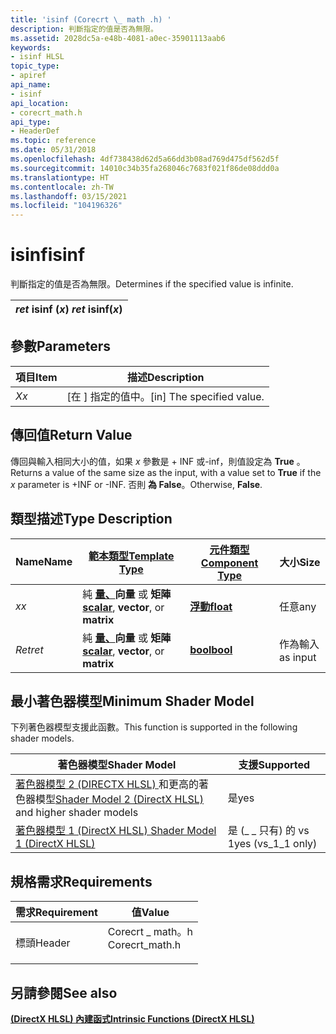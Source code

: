 ```yaml
---
title: 'isinf (Corecrt \_ math .h) '
description: 判斷指定的值是否為無限。
ms.assetid: 2028dc5a-e48b-4081-a0ec-35901113aab6
keywords:
- isinf HLSL
topic_type:
- apiref
api_name:
- isinf
api_location:
- corecrt_math.h
api_type:
- HeaderDef
ms.topic: reference
ms.date: 05/31/2018
ms.openlocfilehash: 4df738438d62d5a66dd3b08ad769d475df562d5f
ms.sourcegitcommit: 14010c34b35fa268046c7683f021f86de08ddd0a
ms.translationtype: HT
ms.contentlocale: zh-TW
ms.lasthandoff: 03/15/2021
ms.locfileid: "104196326"
---
```

# <a name="isinf"></a><span data-ttu-id="6a433-104">isinf</span><span class="sxs-lookup"><span data-stu-id="6a433-104">isinf</span></span>

<span data-ttu-id="6a433-105">判斷指定的值是否為無限。</span><span class="sxs-lookup"><span data-stu-id="6a433-105">Determines if the specified value is infinite.</span></span>



| <span data-ttu-id="6a433-106">*ret* isinf (*x*) </span><span class="sxs-lookup"><span data-stu-id="6a433-106">*ret* isinf(*x*)</span></span> |
|------------------|



 

## <a name="parameters"></a><span data-ttu-id="6a433-107">參數</span><span class="sxs-lookup"><span data-stu-id="6a433-107">Parameters</span></span>



| <span data-ttu-id="6a433-108">項目</span><span class="sxs-lookup"><span data-stu-id="6a433-108">Item</span></span>                                                   | <span data-ttu-id="6a433-109">描述</span><span class="sxs-lookup"><span data-stu-id="6a433-109">Description</span></span>                            |
|--------------------------------------------------------|----------------------------------------|
| <span data-ttu-id="6a433-110"><span id="x"></span><span id="X"></span>*X*</span><span class="sxs-lookup"><span data-stu-id="6a433-110"><span id="x"></span><span id="X"></span>*x*</span></span><br/> | <span data-ttu-id="6a433-111">\[在 \] 指定的值中。</span><span class="sxs-lookup"><span data-stu-id="6a433-111">\[in\] The specified value.</span></span><br/> |



 

## <a name="return-value"></a><span data-ttu-id="6a433-112">傳回值</span><span class="sxs-lookup"><span data-stu-id="6a433-112">Return Value</span></span>

<span data-ttu-id="6a433-113">傳回與輸入相同大小的值，如果 *x* 參數是 + INF 或-inf，則值設定為 **True** 。</span><span class="sxs-lookup"><span data-stu-id="6a433-113">Returns a value of the same size as the input, with a value set to **True** if the *x* parameter is +INF or -INF.</span></span> <span data-ttu-id="6a433-114">否則 **為 False**。</span><span class="sxs-lookup"><span data-stu-id="6a433-114">Otherwise, **False**.</span></span>

## <a name="type-description"></a><span data-ttu-id="6a433-115">類型描述</span><span class="sxs-lookup"><span data-stu-id="6a433-115">Type Description</span></span>



| <span data-ttu-id="6a433-116">Name</span><span class="sxs-lookup"><span data-stu-id="6a433-116">Name</span></span>  | [<span data-ttu-id="6a433-117">**範本類型**</span><span class="sxs-lookup"><span data-stu-id="6a433-117">**Template Type**</span></span>](dx-graphics-hlsl-intrinsic-functions.md)                                                  | [<span data-ttu-id="6a433-118">**元件類型**</span><span class="sxs-lookup"><span data-stu-id="6a433-118">**Component Type**</span></span>](dx-graphics-hlsl-intrinsic-functions.md) | <span data-ttu-id="6a433-119">大小</span><span class="sxs-lookup"><span data-stu-id="6a433-119">Size</span></span>     |
|-------|----------------------------------------------------------------------------------------------------------------|----------------------------------------------------------------|----------|
| <span data-ttu-id="6a433-120">*x*</span><span class="sxs-lookup"><span data-stu-id="6a433-120">*x*</span></span>   | <span data-ttu-id="6a433-121">純 [**量、**](dx-graphics-hlsl-intrinsic-functions.md)**向量** 或 **矩陣**</span><span class="sxs-lookup"><span data-stu-id="6a433-121">[**scalar**](dx-graphics-hlsl-intrinsic-functions.md), **vector**, or **matrix**</span></span> | [<span data-ttu-id="6a433-122">**浮動**</span><span class="sxs-lookup"><span data-stu-id="6a433-122">**float**</span></span>](/windows/desktop/WinProg/windows-data-types)                        | <span data-ttu-id="6a433-123">任意</span><span class="sxs-lookup"><span data-stu-id="6a433-123">any</span></span>      |
| <span data-ttu-id="6a433-124">*Ret*</span><span class="sxs-lookup"><span data-stu-id="6a433-124">*ret*</span></span> | <span data-ttu-id="6a433-125">純 [**量、**](dx-graphics-hlsl-intrinsic-functions.md)**向量** 或 **矩陣**</span><span class="sxs-lookup"><span data-stu-id="6a433-125">[**scalar**](dx-graphics-hlsl-intrinsic-functions.md), **vector**, or **matrix**</span></span> | [<span data-ttu-id="6a433-126">**bool**</span><span class="sxs-lookup"><span data-stu-id="6a433-126">**bool**</span></span>](/windows/desktop/WinProg/windows-data-types)                         | <span data-ttu-id="6a433-127">作為輸入</span><span class="sxs-lookup"><span data-stu-id="6a433-127">as input</span></span> |



 

## <a name="minimum-shader-model"></a><span data-ttu-id="6a433-128">最小著色器模型</span><span class="sxs-lookup"><span data-stu-id="6a433-128">Minimum Shader Model</span></span>

<span data-ttu-id="6a433-129">下列著色器模型支援此函數。</span><span class="sxs-lookup"><span data-stu-id="6a433-129">This function is supported in the following shader models.</span></span>



| <span data-ttu-id="6a433-130">著色器模型</span><span class="sxs-lookup"><span data-stu-id="6a433-130">Shader Model</span></span>                                                                       | <span data-ttu-id="6a433-131">支援</span><span class="sxs-lookup"><span data-stu-id="6a433-131">Supported</span></span>           |
|------------------------------------------------------------------------------------|---------------------|
| <span data-ttu-id="6a433-132">[著色器模型 2 (DIRECTX HLSL) ](dx-graphics-hlsl-sm2.md) 和更高的著色器模型</span><span class="sxs-lookup"><span data-stu-id="6a433-132">[Shader Model 2 (DirectX HLSL)](dx-graphics-hlsl-sm2.md) and higher shader models</span></span> | <span data-ttu-id="6a433-133">是</span><span class="sxs-lookup"><span data-stu-id="6a433-133">yes</span></span>                 |
| [<span data-ttu-id="6a433-134">著色器模型 1 (DirectX HLSL) </span><span class="sxs-lookup"><span data-stu-id="6a433-134">Shader Model 1 (DirectX HLSL)</span></span>](dx-graphics-hlsl-sm1.md)                          | <span data-ttu-id="6a433-135">是 (\_ \_ 只有) 的 vs 1</span><span class="sxs-lookup"><span data-stu-id="6a433-135">yes (vs\_1\_1 only)</span></span> |



 

## <a name="requirements"></a><span data-ttu-id="6a433-136">規格需求</span><span class="sxs-lookup"><span data-stu-id="6a433-136">Requirements</span></span>



| <span data-ttu-id="6a433-137">需求</span><span class="sxs-lookup"><span data-stu-id="6a433-137">Requirement</span></span> | <span data-ttu-id="6a433-138">值</span><span class="sxs-lookup"><span data-stu-id="6a433-138">Value</span></span> |
|-------------------|--------------------------------------------------------------------------------------------|
| <span data-ttu-id="6a433-139">標頭</span><span class="sxs-lookup"><span data-stu-id="6a433-139">Header</span></span><br/> | <dl> <span data-ttu-id="6a433-140"><dt>Corecrt \_ math。h</dt></span><span class="sxs-lookup"><span data-stu-id="6a433-140"><dt>Corecrt\_math.h</dt></span></span> </dl> |



## <a name="see-also"></a><span data-ttu-id="6a433-141">另請參閱</span><span class="sxs-lookup"><span data-stu-id="6a433-141">See also</span></span>

<dl> <dt>

[<span data-ttu-id="6a433-142">**(DirectX HLSL) 內建函式**</span><span class="sxs-lookup"><span data-stu-id="6a433-142">**Intrinsic Functions (DirectX HLSL)**</span></span>](dx-graphics-hlsl-intrinsic-functions.md)
</dt> </dl>

 

